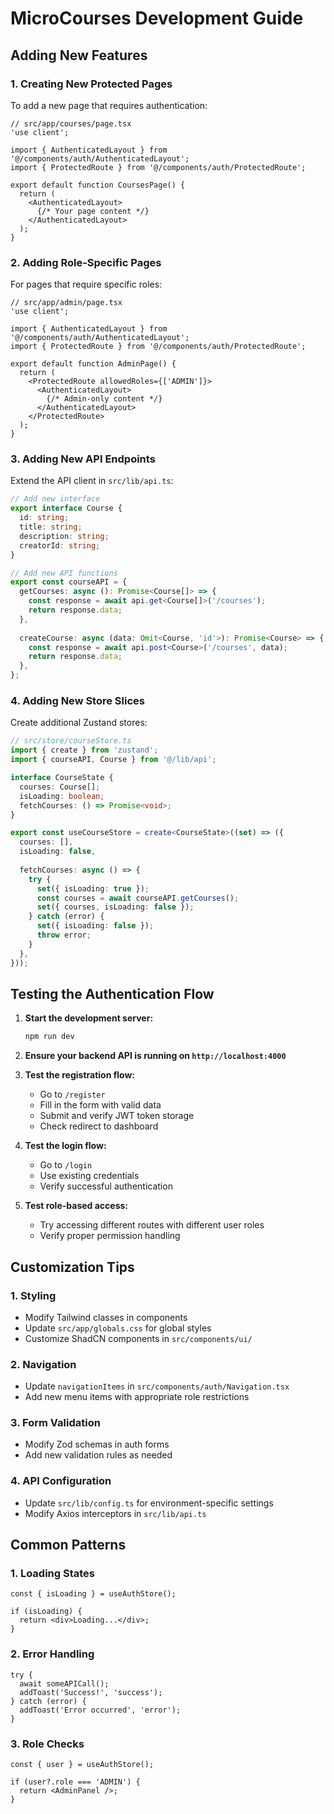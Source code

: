 # MicroCourses Development Guide

## Adding New Features

### 1. Creating New Protected Pages

To add a new page that requires authentication:

```tsx
// src/app/courses/page.tsx
'use client';

import { AuthenticatedLayout } from '@/components/auth/AuthenticatedLayout';
import { ProtectedRoute } from '@/components/auth/ProtectedRoute';

export default function CoursesPage() {
  return (
    <AuthenticatedLayout>
      {/* Your page content */}
    </AuthenticatedLayout>
  );
}
```

### 2. Adding Role-Specific Pages

For pages that require specific roles:

```tsx
// src/app/admin/page.tsx
'use client';

import { AuthenticatedLayout } from '@/components/auth/AuthenticatedLayout';
import { ProtectedRoute } from '@/components/auth/ProtectedRoute';

export default function AdminPage() {
  return (
    <ProtectedRoute allowedRoles={['ADMIN']}>
      <AuthenticatedLayout>
        {/* Admin-only content */}
      </AuthenticatedLayout>
    </ProtectedRoute>
  );
}
```

### 3. Adding New API Endpoints

Extend the API client in `src/lib/api.ts`:

```typescript
// Add new interface
export interface Course {
  id: string;
  title: string;
  description: string;
  creatorId: string;
}

// Add new API functions
export const courseAPI = {
  getCourses: async (): Promise<Course[]> => {
    const response = await api.get<Course[]>('/courses');
    return response.data;
  },
  
  createCourse: async (data: Omit<Course, 'id'>): Promise<Course> => {
    const response = await api.post<Course>('/courses', data);
    return response.data;
  },
};
```

### 4. Adding New Store Slices

Create additional Zustand stores:

```typescript
// src/store/courseStore.ts
import { create } from 'zustand';
import { courseAPI, Course } from '@/lib/api';

interface CourseState {
  courses: Course[];
  isLoading: boolean;
  fetchCourses: () => Promise<void>;
}

export const useCourseStore = create<CourseState>((set) => ({
  courses: [],
  isLoading: false,
  
  fetchCourses: async () => {
    try {
      set({ isLoading: true });
      const courses = await courseAPI.getCourses();
      set({ courses, isLoading: false });
    } catch (error) {
      set({ isLoading: false });
      throw error;
    }
  },
}));
```

## Testing the Authentication Flow

1. **Start the development server:**
   ```bash
   npm run dev
   ```

2. **Ensure your backend API is running on `http://localhost:4000`**

3. **Test the registration flow:**
   - Go to `/register`
   - Fill in the form with valid data
   - Submit and verify JWT token storage
   - Check redirect to dashboard

4. **Test the login flow:**
   - Go to `/login`
   - Use existing credentials
   - Verify successful authentication

5. **Test role-based access:**
   - Try accessing different routes with different user roles
   - Verify proper permission handling

## Customization Tips

### 1. Styling
- Modify Tailwind classes in components
- Update `src/app/globals.css` for global styles
- Customize ShadCN components in `src/components/ui/`

### 2. Navigation
- Update `navigationItems` in `src/components/auth/Navigation.tsx`
- Add new menu items with appropriate role restrictions

### 3. Form Validation
- Modify Zod schemas in auth forms
- Add new validation rules as needed

### 4. API Configuration
- Update `src/lib/config.ts` for environment-specific settings
- Modify Axios interceptors in `src/lib/api.ts`

## Common Patterns

### 1. Loading States
```tsx
const { isLoading } = useAuthStore();

if (isLoading) {
  return <div>Loading...</div>;
}
```

### 2. Error Handling
```tsx
try {
  await someAPICall();
  addToast('Success!', 'success');
} catch (error) {
  addToast('Error occurred', 'error');
}
```

### 3. Role Checks
```tsx
const { user } = useAuthStore();

if (user?.role === 'ADMIN') {
  return <AdminPanel />;
}
```
